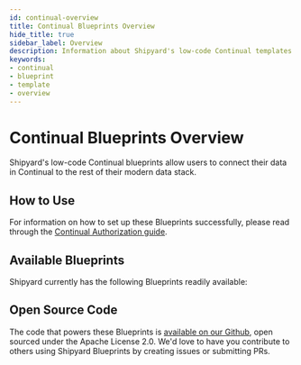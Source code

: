 ```yaml
---
id: continual-overview
title: Continual Blueprints Overview
hide_title: true
sidebar_label: Overview
description: Information about Shipyard's low-code Continual templates.
keywords:
- continual
- blueprint
- template
- overview
---
```


# Continual Blueprints Overview

Shipyard's low-code Continual blueprints allow users to connect their data in Continual to the rest of their modern data stack.

## How to Use
For information on how to set up these Blueprints successfully, please read through the [Continual Authorization guide](continual-authorization.md).

## Available Blueprints
Shipyard currently has the following Blueprints readily available: 

## Open Source Code
The code that powers these Blueprints is [available on our Github](https://www.shipyardapp.com/docs/blueprint-library/continual/continual-overview/), open sourced under the Apache License 2.0. We'd love to have you contribute to others using Shipyard Blueprints by creating issues or submitting PRs.
